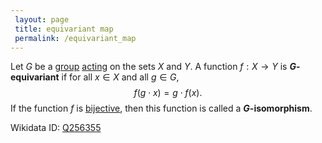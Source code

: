 ```yaml
---
 layout: page
 title: equivariant map
 permalink: /equivariant_map
---
```


Let $G$ be a [group](https://defsmath.github.io/DefsMath/group) [acting](https://defsmath.github.io/DefsMath/group_action) on the sets $X$ and $Y$. A function $f:X\to Y$ is **$G$-equivariant** if for all $x\in X$ and all $g\in G$, $$f(g\cdot x) = g\cdot f(x).$$ 
If the function $f$ is [bijective](https://defsmath.github.io/DefsMath/bijective), then this function is called a **$G$-isomorphism**.

Wikidata ID: [Q256355](https://www.wikidata.org/wiki/Q256355)